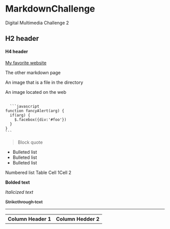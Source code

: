# MarkdownChallenge
Digital Multimedia Challenge 2


<h2>H2 header</h2>
<h4>H4 header</h4>
<p><a href="http://www.etymonline.com">My favorite website</a></p>

<p>The other markdown page</p>
<p>An image that is a file in the directory</p>
<p>An image located on the web</p>

<div class="highlighter-rouge">
<div class="highlight">
  <pre class="highlight">
  <code>
  ```javascript
function fancyAlert(arg) {
  if(arg) {
    $.facebox({div:'#foo'})
  }
}
```
</code></pre></div></div>


<p><blockquote>Block quote</blockquote></p>

<p>
<ul>
<li>Bulleted list</li>
<li>Bulleted list</li>
<li>Bulleted list</li>
  
  </ul></p>
Numbered list
Table
<table>
  <thead>
    <tr>
      <th>Column Header 1</th>
      <th>Column Hedder 2</th>
   </tr>
 </thead>
 <tbody>
   <tr>Cell 1</tr>
   <tr>Cell 2</tr>
  </tbody>
<p><strong>Bolded text</strong></p>
<p><em>Italicized text</em></p>
<p><del>Strikethrough text</del></p>

<hr>


